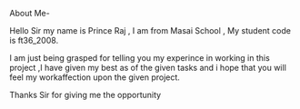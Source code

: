 About Me-

Hello Sir my name is Prince Raj , I am from Masai School , My student code is ft36_2008. 

I am just being grasped for telling you my experince in working in this project ,I have given my best as of the given tasks and i hope that you will feel my 
workaffection upon the given project. 

Thanks Sir for giving me the opportunity
